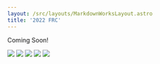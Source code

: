```yaml
---
layout: /src/layouts/MarkdownWorksLayout.astro
title: '2022 FRC'
---
```


Coming Soon!

<div class="markdown_img_container">
<img class="markdown_image" src="/major_projects/2022_robotics/cover_img.webp">
<img class="markdown_image" src="/major_projects/2022_robotics/driving.webp">
<img class="markdown_image" src="/major_projects/2022_robotics/climb.webp">
<img class="markdown_image" src="/major_projects/2022_robotics/closeup1.webp">
<img class="markdown_image" src="/major_projects/2022_robotics/closeup2.webp">
</div>

<!-- dcmp 2022 qual 94 1:51 for intake compliance -->